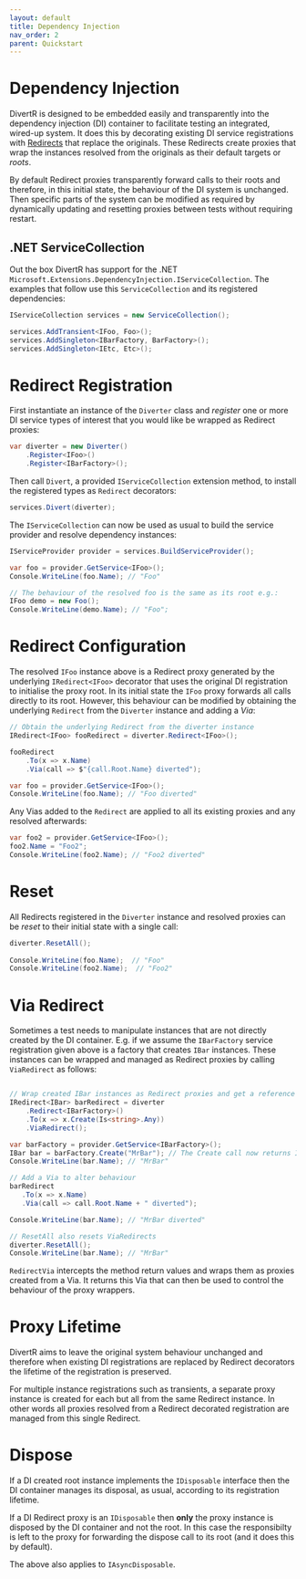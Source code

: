 ```yaml
---
layout: default
title: Dependency Injection
nav_order: 2
parent: Quickstart
---
```


# Dependency Injection

DivertR is designed to be embedded easily and transparently into the dependency injection (DI) container to facilitate testing an integrated, wired-up system.
It does this by decorating existing DI service registrations with [Redirects](./Redirect.md) that replace the originals.
These Redirects create proxies that wrap the instances resolved from the originals as their default targets or *roots*.

By default Redirect proxies transparently forward calls to their roots and therefore, in this initial state, the behaviour of the DI system is unchanged.
Then specific parts of the system can be modified as required by dynamically updating and resetting proxies between tests without requiring restart.

## .NET ServiceCollection

Out the box DivertR has support for the .NET `Microsoft.Extensions.DependencyInjection.IServiceCollection`. The examples that follow use this `ServiceCollection` and its registered dependencies:

```csharp
IServiceCollection services = new ServiceCollection();

services.AddTransient<IFoo, Foo>();
services.AddSingleton<IBarFactory, BarFactory>();
services.AddSingleton<IEtc, Etc>();
```

# Redirect Registration

First instantiate an instance of the `Diverter` class and *register* one or more DI service types of interest that you would like be wrapped as Redirect proxies:

```csharp
var diverter = new Diverter()
    .Register<IFoo>()
    .Register<IBarFactory>();
```

Then call `Divert`, a provided `IServiceCollection` extension method, to install the registered types as `Redirect` decorators:

```csharp
services.Divert(diverter);
```

The `IServiceCollection` can now be used as usual to build the service provider and resolve dependency instances:

```csharp
IServiceProvider provider = services.BuildServiceProvider();

var foo = provider.GetService<IFoo>();
Console.WriteLine(foo.Name); // "Foo"

// The behaviour of the resolved foo is the same as its root e.g.:
IFoo demo = new Foo();
Console.WriteLine(demo.Name); // "Foo";
```

# Redirect Configuration

The resolved `IFoo` instance above is a Redirect proxy generated by the underlying `IRedirect<IFoo>` decorator that uses the original DI registration to initialise the proxy root.
In its initial state the `IFoo` proxy forwards all calls directly to its root. However, this behaviour can be modified by obtaining the underlying `Redirect`
from the `Diverter` instance and adding a *Via*:

```csharp
// Obtain the underlying Redirect from the diverter instance
IRedirect<IFoo> fooRedirect = diverter.Redirect<IFoo>(); 

fooRedirect
    .To(x => x.Name)
    .Via(call => $"{call.Root.Name} diverted");

var foo = provider.GetService<IFoo>();
Console.WriteLine(foo.Name); // "Foo diverted"
```

Any Vias added to the `Redirect` are applied to all its existing proxies and any resolved afterwards:

```csharp
var foo2 = provider.GetService<IFoo>();
foo2.Name = "Foo2";
Console.WriteLine(foo2.Name); // "Foo2 diverted"
```

# Reset

All Redirects registered in the `Diverter` instance and resolved proxies can be *reset* to their initial state with a single call:

```csharp
diverter.ResetAll();
  
Console.WriteLine(foo.Name);  // "Foo"
Console.WriteLine(foo2.Name);  // "Foo2"
```

# Via Redirect

Sometimes a test needs to manipulate instances that are not directly created by the DI container.
E.g. if we assume the `IBarFactory` service registration given above is a factory that creates `IBar` instances.
These instances can be wrapped and managed as Redirect proxies by calling `ViaRedirect` as follows:

```csharp

// Wrap created IBar instances as Redirect proxies and get a reference their Redirect
IRedirect<IBar> barRedirect = diverter
    .Redirect<IBarFactory>()
    .To(x => x.Create(Is<string>.Any))
    .ViaRedirect();

var barFactory = provider.GetService<IBarFactory>();
IBar bar = barFactory.Create("MrBar"); // The Create call now returns IBar proxies
Console.WriteLine(bar.Name); // "MrBar"

// Add a Via to alter behaviour
barRedirect
   .To(x => x.Name)
   .Via(call => call.Root.Name + " diverted");

Console.WriteLine(bar.Name); // "MrBar diverted"

// ResetAll also resets ViaRedirects
diverter.ResetAll();
Console.WriteLine(bar.Name); // "MrBar"
```

`RedirectVia` intercepts the method return values and wraps them as proxies created from a Via.
It returns this Via that can then be used to control the behaviour of the proxy wrappers.

# Proxy Lifetime

DivertR aims to leave the original system behaviour unchanged and therefore
when existing DI registrations are replaced by Redirect decorators the lifetime of the registration is preserved.

For multiple instance registrations such as transients, a separate proxy instance is created for each but all from the same Redirect instance.
In other words all proxies resolved from a Redirect decorated registration are managed from this single Redirect.

# Dispose

If a DI created root instance implements the `IDisposable` interface then the DI container manages its disposal, as usual, according to its registration lifetime.

If a DI Redirect proxy is an `IDisposable` then **only** the proxy instance is disposed by the DI container and not the root.
In this case the responsibilty is left to the proxy for forwarding the dispose call to its root (and it does this by default).

The above also applies to `IAsyncDisposable`.